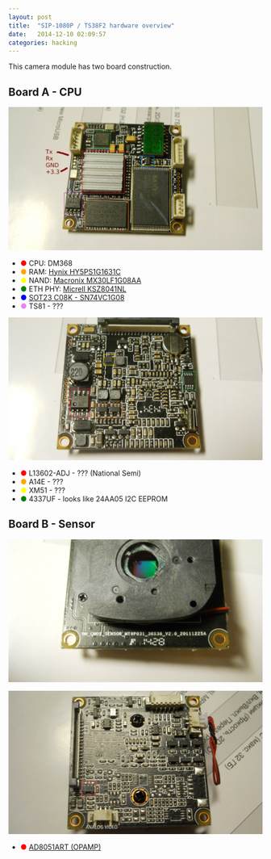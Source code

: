 ```yaml
---
layout: post
title:  "SIP-1080P / TS38F2 hardware overview"
date:   2014-12-10 02:09:57
categories: hacking
---
```


This camera module has two board construction.


Board A - CPU
-------------

![board A top](/files/hw-overview/brd_a_top.jpg)

* <span style="color:red">&#x25cf;</span> CPU: DM368
* <span style="color:orange">&#x25cf;</span> RAM: [Hynix HY5PS1G1631C](https://www.google.ru/url?sa=t&rct=j&q=&esrc=s&source=web&cd=1&cad=rja&uact=8&ved=0CB4QFjAA&url=http%3A%2F%2Fwww.hynix.com%2Fdatasheet%2Fpdf%2Fdram%2FHY5PS1G4%25288.16%252931C%2528L%2529FP%2528Rev0.3%2529.pdf&ei=pCCDVO3hE-HRywPrioA4&usg=AFQjCNFzxSw8tQDbj9IMpbyNHim1wm2qAw&sig2=_0JJbRDA_31JLqiBA6PPOg&bvm=bv.80642063,d.bGQ)
* <span style="color:yellow">&#x25cf;</span> NAND: [Macronix MX30LF1G08AA](http://www.macronix.com/en-us/Product/Pages/ProductDetail.aspx?PartNo=MX30LF1G08AA)
* <span style="color:green">&#x25cf;</span> ETH PHY: [Micrell KSZ8041NL](http://www.micrel.com/_PDF/Ethernet/datasheets/ksz8041nl.pdf)
* <span style="color:blue">&#x25cf;</span> [SOT23 C08K - SN74VC1G08](http://www.ti.com/lit/ds/symlink/sn74lvc1g08.pdf)
* <span style="color:violet">&#x25cf;</span> TS81 - ???


![board A botton](/files/hw-overview/brd_a_bottom.jpg)

* <span style="color:red">&#x25cf;</span> L13602-ADJ - ??? (National Semi)
* <span style="color:orange">&#x25cf;</span> A14E - ???
* <span style="color:yellow">&#x25cf;</span> XM51 - ???
* <span style="color:green">&#x25cf;</span> 4337UF - looks like 24AA05 I2C EEPROM


Board B - Sensor
----------------

![board B top](/files/hw-overview/brd_b_top.jpg)

![board B botton](/files/hw-overview/brd_b_bottom.jpg)

* <span style="color:red">&#x25cf;</span> [AD8051ART (OPAMP)](http://www.digikey.com/product-detail/en/AD8051ART-REEL7/AD8051ART-REEL7CT-ND/656161)

